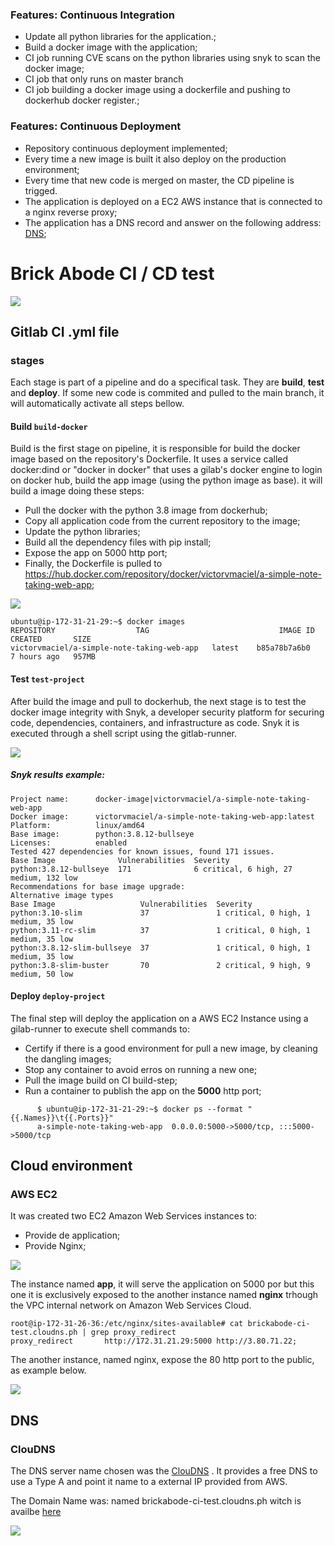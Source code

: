 ### Features: Continuous Integration

- Update all python libraries for the application.;
- Build a docker image with the application;
- CI job running CVE scans on the python libraries using snyk to scan the docker image;
- CI job that only runs on master branch
- CI job building a docker image using a dockerfile and pushing to dockerhub docker register.;

### Features: Continuous Deployment

- Repository continuous deployment implemented;
- Every time a new image is built it also deploy on the production environment;
- Every time that new code is merged on master, the CD pipeline is trigged.
- The application is deployed on a EC2 AWS instance that is connected to a nginx reverse proxy;
- The application has a DNS record and answer on the following address: [DNS](http://brickabode-ci-test.cloudns.ph "DNS");

# Brick Abode CI / CD test

![](https://media-exp1.licdn.com/dms/image/C4E0BAQFhRHi0tefe1g/company-logo_200_200/0/1616162207405?e=2159024400&v=beta&t=-TM6rxWwtyTPSmsjlRpU4t5ctGTZpoaB3BEQWe9dhyU)



## Gitlab CI .yml file
### stages
Each stage is part of a pipeline and do a specifical task. They are **build**, **test** and **deploy**. If some new code is commited and pulled to the main branch, it will automatically activate all steps bellow.

#### Build ``build-docker``
Build is the first stage on pipeline, it is responsible for build the docker image based on the repository's Dockerfile. It uses a service called docker:dind or "docker in docker" that uses a gilab's docker engine to login on docker hub, build the app image (using the python image as base). it will build a image doing these steps:
 - Pull the docker with the python 3.8 image from dockerhub;
 - Copy all application code from the current repository to the image;
 - Update the python libraries;
 - Build all the dependency files with pip install;
 - Expose the app on 5000 http port;
 - Finally, the Dockerfile is pulled to https://hub.docker.com/repository/docker/victorvmaciel/a-simple-note-taking-web-app;

![](https://i.ibb.co/wN07Mzs/build-docker-hub.png)

	ubuntu@ip-172-31-21-29:~$ docker images
	REPOSITORY 					TAG                             IMAGE ID  						CREATED       SIZE
	victorvmaciel/a-simple-note-taking-web-app   latest    b85a78b7a6b0   7 hours ago   957MB

#### Test ``test-project``

After build the image and pull to dockerhub, the next stage is to test the docker image integrity  with Snyk, a developer security platform for securing code, dependencies, containers, and infrastructure as code. Snyk it is executed through a shell script using the gitlab-runner.


![](https://i.ibb.co/pdZhfkx/Dockerhub-Snyk-Feature.jpg)

##### Snyk results example:


```
Project name:      docker-image|victorvmaciel/a-simple-note-taking-web-app
Docker image:      victorvmaciel/a-simple-note-taking-web-app:latest
Platform:          linux/amd64
Base image:        python:3.8.12-bullseye
Licenses:          enabled
Tested 427 dependencies for known issues, found 171 issues.
Base Image              Vulnerabilities  Severity
python:3.8.12-bullseye  171              6 critical, 6 high, 27 medium, 132 low
Recommendations for base image upgrade:
Alternative image types
Base Image                   Vulnerabilities  Severity
python:3.10-slim             37               1 critical, 0 high, 1 medium, 35 low
python:3.11-rc-slim          37               1 critical, 0 high, 1 medium, 35 low
python:3.8.12-slim-bullseye  37               1 critical, 0 high, 1 medium, 35 low
python:3.8-slim-buster       70               2 critical, 9 high, 9 medium, 50 low
```

#### Deploy ``deploy-project``

The final step will deploy the application on a AWS EC2 Instance using a gilab-runner to execute shell commands to:
- Certify if there is a good environment for pull a new image, by cleaning the dangling images;
- Stop any container to avoid erros on running a new one;
- Pull the image build on CI build-step;
- Run a container to publish the app on the **5000** http port;

```
      $ ubuntu@ip-172-31-21-29:~$ docker ps --format "{{.Names}}\t{{.Ports}}"
      a-simple-note-taking-web-app	0.0.0.0:5000->5000/tcp, :::5000->5000/tcp
```

## Cloud environment
### AWS EC2

It was created two EC2 Amazon Web Services instances to:
- Provide de application;
- Provide Nginx;

![](https://i.ibb.co/FXdtKBR/aws-instances.png)

The instance named **app**, it will serve the application on 5000 por but this one it is exclusively exposed to the another instance named **nginx** trhough the VPC internal network on Amazon Web Services Cloud.

```
root@ip-172-31-26-36:/etc/nginx/sites-available# cat brickabode-ci-test.cloudns.ph | grep proxy_redirect
proxy_redirect		 http://172.31.21.29:5000 http://3.80.71.22;
```
The another instance, named nginx, expose the 80 http port to the public, as example below.

![](https://i.ibb.co/fYBNn7D/ngix-result.png)

## DNS

### ClouDNS

The DNS server name chosen was the [ClouDNS](https://www.cloudns.net/ "ClouDNS") . It provides a free DNS to use a Type A and point it name to a external IP provided from AWS.

The Domain Name	 was: named brickabode-ci-test.cloudns.ph witch is availbe [here](http://brickabode-ci-test.cloudns.ph/ "here")

![](https://i.ibb.co/DGDZRps/dns-brickabode-app.png)
